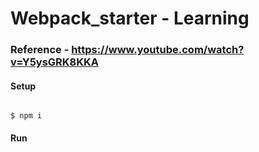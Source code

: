 # Webpack_starter - Learning
### Reference - https://www.youtube.com/watch?v=Y5ysGRK8KKA
#### Setup
```

$ npm i
```

#### Run
```

```